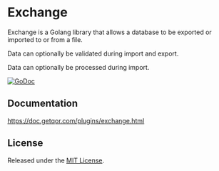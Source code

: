 # Exchange

Exchange is a Golang library that allows a database to be exported or imported to or from a file.

Data can optionally be validated during import and export.

Data can optionally be processed during import.

[![GoDoc](https://godoc.org/github.com/qor/exchange?status.svg)](https://godoc.org/github.com/qor/exchange)

## Documentation

<https://doc.getqor.com/plugins/exchange.html>

## License

Released under the [MIT License](http://opensource.org/licenses/MIT).
